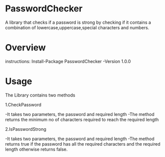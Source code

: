 # PasswordChecker
A library that checks if a password is strong by checking if it contains a combination of lowercase,uppercase,special characters and numbers.


# Overview
instructions:
Install-Package PasswordChecker -Version 1.0.0


# Usage
The Library contains two methods

1.CheckPassword

  -It takes two parameters, the password and required length
  -The method returns the minimum no of characters required to reach the required length
  
2.IsPasswordStrong

 -It takes two parameters, the password and required length
 -The method returns true if the password has all the required characters and the required length otherwise returns false.
    

